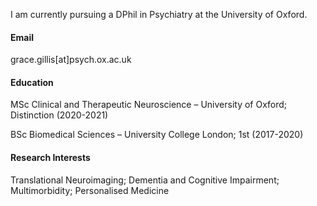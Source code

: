 
I am currently pursuing a DPhil in Psychiatry at the University of Oxford.

#### Email
grace.gillis[at]psych.ox.ac.uk

#### Education
MSc Clinical and Therapeutic Neuroscience – University of Oxford; Distinction (2020-2021)

BSc Biomedical Sciences – University College London; 1st (2017-2020)

#### Research Interests
Translational Neuroimaging; Dementia and Cognitive Impairment; Multimorbidity; Personalised Medicine 

